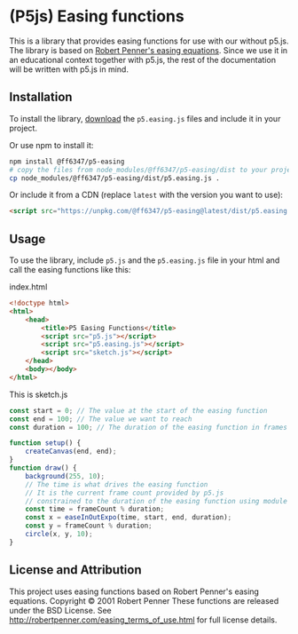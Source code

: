 # (P5js) Easing functions

This is a library that provides easing functions for use with our without p5.js. The library is based on [Robert Penner's easing equations](http://robertpenner.com/easing/). Since we use it in an educational context together with p5.js, the rest of the documentation will be written with p5.js in mind.

## Installation

To install the library, [download](https://github.com/ff6347/p5-easing/releases) the `p5.easing.js` files and include it in your project.

Or use npm to install it:

```bash
npm install @ff6347/p5-easing
# copy the files from node_modules/@ff6347/p5-easing/dist to your project
cp node_modules/@ff6347/p5-easing/dist/p5.easing.js .
```

Or include it from a CDN (replace `latest` with the version you want to use):

```html
<script src="https://unpkg.com/@ff6347/p5-easing@latest/dist/p5.easing.min.js"></script>
```

## Usage

To use the library, include `p5.js` and the `p5.easing.js` file in your html and call the easing functions like this:

index.html

```html
<!doctype html>
<html>
	<head>
		<title>P5 Easing Functions</title>
		<script src="p5.js"></script>
		<script src="p5.easing.js"></script>
		<script src="sketch.js"></script>
	</head>
	<body></body>
</html>
```

This is sketch.js

```js
const start = 0; // The value at the start of the easing function
const end = 100; // The value we want to reach
const duration = 100; // The duration of the easing function in frames in our case

function setup() {
	createCanvas(end, end);
}
function draw() {
	background(255, 10);
	// The time is what drives the easing function
	// It is the current frame count provided by p5.js
	// constrained to the duration of the easing function using module
	const time = frameCount % duration;
	const x = easeInOutExpo(time, start, end, duration);
	const y = frameCount % duration;
	circle(x, y, 10);
}
```

## License and Attribution

This project uses easing functions based on Robert Penner's easing equations.
Copyright © 2001 Robert Penner
These functions are released under the BSD License.
See http://robertpenner.com/easing_terms_of_use.html for full license details.

